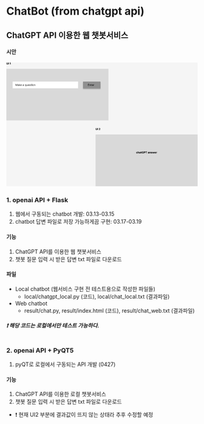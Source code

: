 # ChatBot (from chatgpt api)
## ChatGPT API 이용한 웹 챗봇서비스
#### 시안
![img](ChatBot.png)

### <b> 1. openai API + Flask </b>
1. 웹에서 구동되는 chatbot 개발: 03.13-03.15
2. chatbot 답변 파일로 저장 가능하게끔 구현: 03.17-03.19

#### 기능
1. ChatGPT API를 이용한 웹 챗봇서비스
2. 챗봇 질문 입력 시 받은 답변 txt 파일로 다운로드

#### 파일 
- Local chatbot (웹서비스 구현 전 테스트용으로 작성한 파일들)
   - local/chatgpt_local.py (코드), local/chat_local.txt (결과파일)
- Web chatbot
   - result/chat.py, result/index.html (코드), result/chat_web.txt (결과파일)



##### ❗ 해당 코드는 로컬에서만 테스트 가능하다. <br><br>

### <b> 2. openai API + PyQT5 </b>
1. pyQT로 로컬에서 구동되는 API 개발 (0427)

#### 기능
1. ChatGPT API를 이용한 로컬 챗봇서비스
2. 챗봇 질문 입력 시 받은 답변 txt 파일로 다운로드
+ ❗ 현재 UI2 부분에 결과값이 뜨지 않는 상태라 추후 수정할 예정